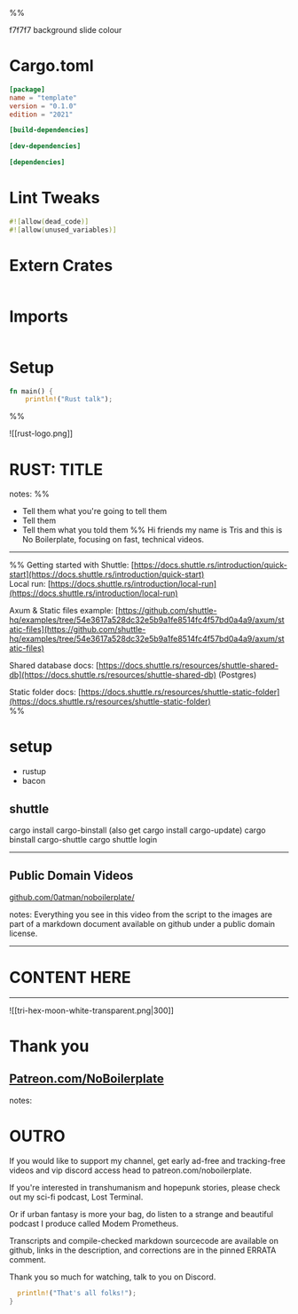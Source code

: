<style>
:root {--r-code-font: "FiraCode Nerd Font";}
.reveal .hljs {min-height: 50%;}
</style>
%%

f7f7f7 background slide colour

# Cargo.toml

```toml
[package]
name = "template"
version = "0.1.0"
edition = "2021"

[build-dependencies]

[dev-dependencies]

[dependencies]
```

# Lint Tweaks

```rust
#![allow(dead_code)]
#![allow(unused_variables)]
```

# Extern Crates

```rust

```

# Imports

```rust
```

# Setup

```rust
fn main() {
	println!("Rust talk");

```

%%

![[rust-logo.png]]

# RUST: TITLE

notes:
%%
- Tell them what you're going to tell them
- Tell them
- Tell them what you told them
%%
Hi friends my name is Tris and this is No Boilerplate, focusing on fast, technical videos.

---

%%
Getting started with Shuttle: [https://docs.shuttle.rs/introduction/quick-start](https://docs.shuttle.rs/introduction/quick-start)  
Local run: [https://docs.shuttle.rs/introduction/local-run](https://docs.shuttle.rs/introduction/local-run)

Axum & Static files example: [https://github.com/shuttle-hq/examples/tree/54e3617a528dc32e5b9a1fe8514fc4f57bd0a4a9/axum/static-files](https://github.com/shuttle-hq/examples/tree/54e3617a528dc32e5b9a1fe8514fc4f57bd0a4a9/axum/static-files)

Shared database docs: [https://docs.shuttle.rs/resources/shuttle-shared-db](https://docs.shuttle.rs/resources/shuttle-shared-db) (Postgres)

Static folder docs: [https://docs.shuttle.rs/resources/shuttle-static-folder](https://docs.shuttle.rs/resources/shuttle-static-folder)  
%%


# setup
- rustup
- bacon

## shuttle
cargo install cargo-binstall
(also get cargo install cargo-update)
cargo binstall cargo-shuttle
cargo shuttle login



---

## Public Domain Videos

[github.com/0atman/noboilerplate/](https://github.com/0atman/noboilerplate/)

notes:
Everything you see in this video from the script to the images are part of a markdown document available on github under a public domain license.

---

# CONTENT HERE

---

![[tri-hex-moon-white-transparent.png|300]]

# Thank you
## [Patreon.com/NoBoilerplate](http://www.patreon.com/noboilerplate)

notes:

# OUTRO

If you would like to support my channel, get early ad-free and tracking-free videos and vip discord access head to patreon.com/noboilerplate.

If you're interested in transhumanism and hopepunk stories, please check out my sci-fi podcast, Lost Terminal.

Or if urban fantasy is more your bag, do listen to a strange and beautiful podcast I produce called Modem Prometheus.

Transcripts and compile-checked markdown sourcecode are available on github, links in the description, and corrections are in the pinned ERRATA comment.

Thank you so much for watching, talk to you on Discord.

```rust
  println!("That's all folks!");
} 
```
